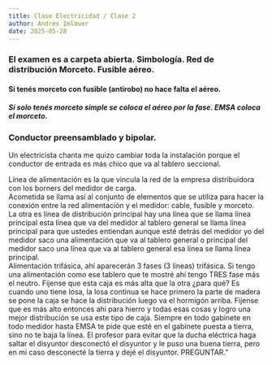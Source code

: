 ```yaml
---
title: Clase Electricidad / Clase 2
author: Andres Imlauer
date: 2025-05-28
---
```


### El examen es a carpeta abierta. Simbología. Red de distribución Morceto. Fusible aéreo.    
#### Si tenés morceto con fusible (antirobo) no hace falta el aéreo.    
##### Si solo tenés morceto simple se coloca el aéreo por la fase. EMSA coloca el morceto.    
### Conductor preensamblado y bipolar.
Un electricista chanta me quizo cambiar toda la instalación porque el conductor de entrada es más chico que va al tablero seccional.    

Línea de alimentación es la que vincula la red de la empresa distribuidora con los borners del medidor de carga.    
Acometida se llama así al conjunto de elementos que se utiliza para hacer la conexión entre la red alimentación y el medidor: cable, fusible y morceto.    
La otra es línea de distribución principal hay una línea que se llama línea principal esta línea que va del medidor al tablero general se llama línea principal para que ustedes entiendan aunque esté detrás del medidor yo del medidor saco una alimentación que va al tablero general o principal del medidor saco una línea que va al tablero general esa línea se llama línea principal.    
Alimentación trifásica, ahí aparecerán 3 fases (3 líneas) trifásica. Si tengo una alimentación como ese tablero que te mostré ahí tengo TRES fase más el neutro. Fijense que esta caja es más alta que la otra ¿para qué?  Es cuando uno tiene losa, la losa continua se hace primero la parte de madera se pone la caja se hace la distribución luego va el hormigón arriba. Fijense que es más alto entonces ahí para hierro y todas esas cosas y logro una mejor distribución se usa este tipo de caja. Siempre en todo gabinete en todo medidor hasta EMSA te pide que esté en el gabinete puesta a tierra, sino no te baja la línea. El profesor para evitar que la ducha eléctrica haga saltar el disyuntor desconectó el disyuntor y le puso una buena tierra, pero en mi caso desconecté la tierra y dejé el disyuntor. PREGUNTAR."    

